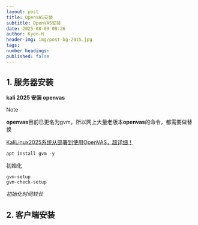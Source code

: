 ```yaml
---
layout: post
title: OpenVAS安装
subtitle: OpenVAS安装
date: 2025-08-09 09:26
author: Kyon-H
header-img: img/post-bg-2015.jpg
tags: 
number headings: 
published: false
---
```

## 1. 服务器安装

**kali 2025 安装 openvas**

> [!NOTE]
> **openvas**目前已更名为gvm，所以网上大量老版本**openvas**的命令，都需要做替换


[KaliLinux2025系统从部署到使用OpenVAS，超详细！](https://blog.csdn.net/shjwkzkzk/article/details/149070425)

```shell
apt install gvm -y
```

初始化

```shell
gvm-setup
gvm-check-setup
```

*初始化时间较长*

## 2. 客户端安装
